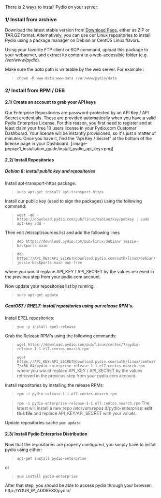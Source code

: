 There is 2 ways to install Pydio on your server:

### 1/ Install from archive

Download the latest stable version from [Download Page](https://pyd.io/download), either as ZIP or TAR.GZ format. Alternatively, you can use our Linux repositories to install Pydio using a package manager on Debian or CentOS Linux flavors.

Using your favorite FTP client or SCP command, upload this package to your webserver, and extract its content to a web-accessible folder (e.g. */var/www/pydio*).

Make sure the *data* path is writeable by the web server. For example :

> `chown -R www-data:www-data /var/www/pydio/data`

### 2/ Install from RPM / DEB

#### 2.1/ Create an account to grab your API keys

Our Enterprise Repositories are password-protected by an API Key / API Secret credentials. These are provided automatically when you have a valid Pydio Enterprise License. For this reason, you first need to register and at least claim your free 10 users license in your Pydio.com Customer Dashboard. Your license will be instantly provisioned, so it's just a matter of minutes. Once you have it, find the "Api Key / Secret" at the bottom of the license page in your Dashboard:
[:image-popup:1_installation_guide/install_pydio_api_keys.png]



#### 2.2/ Install Repositories

##### Debian 8: install public key and repositories

Install apt-transport-https package:

> `sudo apt-get install apt-transport-https`

Install our public key (used to sign the packages) using the following command:

> `wget -qO - https://download.pydio.com/pub/linux/debian/key/pubkey | sudo apt-key add -`

Then edit /etc/apt/sources.list and add the following lines

> `deb https://download.pydio.com/pub/linux/debian/ jessie-backports main`

> `deb https://API_KEY:API_SECRET@download.pydio.com/auth/linux/debian/ jessie-backports main non-free`

where you would replace API_KEY / API_SECRET by the values retrieved in the previous step from your pydio.com account.

Now update your repositories list by running:

> `sudo apt-get update`

##### CentOS7 / RHEL7: install repositories using our release RPM's.

Install EPEL repositories:

> `yum -y install epel-release`

Grab the Release RPM's using the following commands:
> `wget https://download.pydio.com/pub/linux/centos/7/pydio-release-1-1.el7.centos.noarch.rpm`

> `wget https://API_KEY:API_SECRET@download.pydio.com/auth/linux/centos/7/x86_64/pydio-enterprise-release-1-1.el7.centos.noarch.rpm`
where you would replace API_KEY / API_SECRET by the values retrieved in the previous step from your pydio.com account.

Install repositories by installing the release RPMs:

> `rpm -i pydio-release-1-1.el7.centos.noarch.rpm`

> `rpm -i pydio-enterprise-release-1-1.el7.centos.noarch.rpm` The latest will install a new repo /etc/yum.repos.d/pydio-enterprise: **edit this file** and replace API_KEY/API_SECRET with your values.

Update repositories cache `yum update`

#### 2.3/ Install Pydio Enterprise Distribution

Now that the repositories are properly configured, you simply have to install pydio using either:
> `apt-get install pydio-enterprise`

or

> `yum install pydio-enterprise`

After that step, you should be able to access pydio through your browser: http://YOUR_IP_ADDRESS/pydio/
